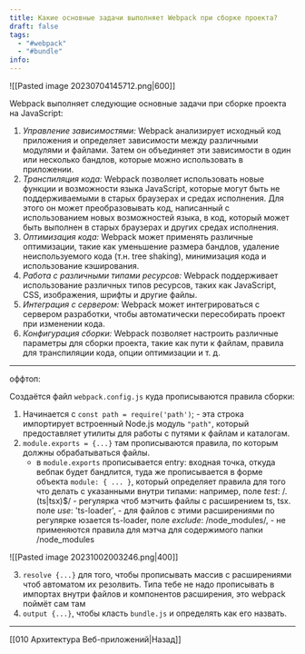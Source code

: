 ```yaml
---
title: Какие основные задачи выполняет Webpack при сборке проекта?
draft: false
tags:
  - "#webpack"
  - "#bundle"
info:
---
```

![[Pasted image 20230704145712.png|600]]

Webpack выполняет следующие основные задачи при сборке проекта на JavaScript:

1. _Управление зависимостями:_ Webpack анализирует исходный код приложения и определяет зависимости между различными модулями и файлами. Затем он объединяет эти зависимости в один или несколько бандлов, которые можно использовать в приложении.
2. _Транспиляция кода:_ Webpack позволяет использовать новые функции и возможности языка JavaScript, которые могут быть не поддерживаемыми в старых браузерах и средах исполнения. Для этого он может преобразовывать код, написанный с использованием новых возможностей языка, в код, который может быть выполнен в старых браузерах и других средах исполнения.
3. _Оптимизация кода:_ Webpack может применять различные оптимизации, такие как уменьшение размера бандлов, удаление неиспользуемого кода (т.н. tree shaking), минимизация кода и использование кэширования.
4. _Работа с различными типами ресурсов:_ Webpack поддерживает использование различных типов ресурсов, таких как JavaScript, CSS, изображения, шрифты и другие файлы.
5. _Интеграция с сервером:_ Webpack может интегрироваться с сервером разработки, чтобы автоматически пересобирать проект при изменении кода.
6. _Конфигурация сборки:_ Webpack позволяет настроить различные параметры для сборки проекта, такие как пути к файлам, правила для транспиляции кода, опции оптимизации и т. д.

---

оффтоп:

Создаётся файл `webpack.config.js` куда прописываются правила сборки:

1. Начинается с `const path = require('path')`; - эта строка импортирует встроенный Node.js модуль `"path"`, который предоставляет утилиты для работы с путями к файлам и каталогам.
2. `module.exports = {...}` там прописываются правила, по которым должны обрабатываться файлы.
   - в `module.exports` прописывается entry: входная точка, откуда вебпак будет бандлится, туда же прописывается в форме объекта `module: { ... }`, который определяет правила для того что делать с указанными внутри типами: например,
     поле _test_: /\.(ts|tsx)$/ - регулярка чтоб мэтчить файлы с расширением ts, tsx.
     поле _use_: 'ts-loader', - для файлов с этими расширениями по регулярке юзается ts-loader, поле _exclude_: /node_modules/, - не применяются правила для мэтча для содержимого папки /node_modules

![[Pasted image 20231002003246.png|400]]

3. `resolve {...}` для того, чтобы прописывать массив с расширениями чтоб автоматом их резолвить. Типа тебе не надо прописывать в импортах внутри файлов и компонентов расширения, это webpack поймёт сам там
4. `output {...}`, чтобы класть `bundle.js` и определять как его назвать.

---

[[010 Архитектура Веб-приложений|Назад]]
